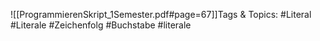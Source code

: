 
![[ProgrammierenSkript_1Semester.pdf#page=67]]Tags & Topics:
   #Literal
   #Literale
   #Zeichenfolg
   #Buchstabe
   #literale